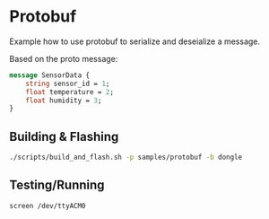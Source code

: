 # Protobuf

Example how to use protobuf to serialize and deseialize a message.

Based on the proto message:

```proto
message SensorData {
    string sensor_id = 1;
    float temperature = 2;
    float humidity = 3;
}
```

## Building & Flashing

```sh
./scripts/build_and_flash.sh -p samples/protobuf -b dongle
```

## Testing/Running

```sh
screen /dev/ttyACM0
```
